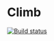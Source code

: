 # Climb
[![Build status](https://dev.azure.com/littlebytegames/Climb/_apis/build/status/Climb%20CI)](https://dev.azure.com/littlebytegames/Climb/_build/latest?definitionId=2)

